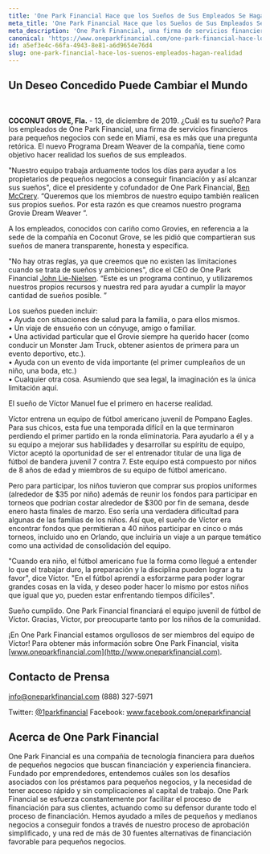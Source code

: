```yaml
---
title: 'One Park Financial Hace que los Sueños de Sus Empleados Se Hagan Realidad Con el Programa Dream Weaver'
meta_title: 'One Park Financial Hace que los Sueños de Sus Empleados Se Hagan Realidad Con el Programa Dream Weaver'
meta_description: 'One Park Financial, una firma de servicios financieros para pequeños negocios con sede en Miami, lanza nueva Programa Dream Weaver. Tiene objetivo hacer realidad los sueños de sus empleados.'
canonical: 'https://www.oneparkfinancial.com/one-park-financial-hace-los-suenos-empleados-hagan-realidad'
id: a5ef3e4c-66fa-4943-8e81-a6d9654e76d4
slug: one-park-financial-hace-los-suenos-empleados-hagan-realidad
---
```

## Un Deseo Concedido Puede Cambiar el Mundo

</br >

**COCONUT GROVE, Fla.** - 13, de diciembre de 2019. ¿Cuál es tu sueño?  Para los empleados de One Park Financial, una firma de servicios financieros para pequeños negocios con sede en Miami, esa es más que una pregunta retórica. El nuevo Programa Dream Weaver de la compañía, tiene como objetivo hacer realidad los sueños de sus empleados.

"Nuestro equipo trabaja arduamente todos los días para ayudar a los propietarios de pequeños negocios a conseguir financiación y así alcanzar sus sueños", dice el presidente y cofundador de One Park Financial, [Ben McCrery](https://www.linkedin.com/in/benmccrery/). “Queremos que los miembros de nuestro equipo también realicen sus propios sueños. Por esta razón es que creamos nuestro programa Grovie Dream Weaver ”.

A los empleados, conocidos con cariño como Grovies, en referencia a la sede de la compañía en Coconut Grove, se les pidió que compartieran sus sueños de manera transparente, honesta y específica. 

"No hay otras reglas, ya que creemos que no existen las limitaciones cuando se trata de sueños y ambiciones", dice el CEO de One Park Financial [John Lie-Nielsen](https://www.linkedin.com/in/john-lie-nielsen-9304243/). “Este es un programa continuo, y utilizaremos nuestros propios recursos y nuestra red para ayudar a cumplir la mayor cantidad de sueños posible. ”

Los sueños pueden incluir: </br >
•	Ayuda con situaciones de salud para la familia, o para ellos mismos.
</br>
•	Un viaje de ensueño con un cónyuge, amigo o familiar. </br >
•	Una actividad particular que el Grovie siempre ha querido hacer (como conducir un Monster Jam Truck, obtener asientos de primera para un evento deportivo, etc.).</br >
•	Ayuda con un evento de vida importante (el primer cumpleaños de un niño, una boda, etc.)</br >
•	Cualquier otra cosa. Asumiendo que sea legal, la imaginación es la única limitación aquí.</br >

El sueño de Víctor Manuel fue el primero en hacerse realidad.

Víctor entrena un equipo de fútbol americano juvenil de Pompano Eagles. Para sus chicos, esta fue una temporada difícil en la que terminaron perdiendo el primer partido en la ronda eliminatoria. Para ayudarlo a él y a su equipo a mejorar sus habilidades y desarrollar su espíritu de equipo, Víctor aceptó la oportunidad de ser el entrenador titular de una liga de fútbol de bandera juvenil 7 contra 7. Este equipo está compuesto por niños de 8 años de edad y miembros de su equipo de fútbol americano.

Pero para participar, los niños tuvieron que comprar sus propios uniformes (alrededor de $35 por niño) además de reunir los fondos para participar en torneos que podrían costar alrededor de $300 por fin de semana, desde enero hasta finales de marzo. Eso sería una verdadera dificultad para algunas de las familias de los niños. Así que, el sueño de Víctor era encontrar fondos que permitieran a 40 niños participar en cinco o más torneos, incluido uno en Orlando, que incluiría un viaje a un parque temático como una actividad de consolidación del equipo.

"Cuando era niño, el fútbol americano fue la forma como llegué a entender lo que el trabajar duro, la preparación y la disciplina pueden lograr a tu favor", dice Víctor. "En el fútbol aprendí a esforzarme para poder lograr grandes cosas en la vida, y deseo poder hacer lo mismo por estos niños que igual que yo, pueden estar enfrentando tiempos difíciles".

Sueño cumplido. One Park Financial financiará el equipo juvenil de fútbol de Víctor. Gracias, Víctor, por preocuparte tanto por los niños de la comunidad. 

¡En One Park Financial estamos orgullosos de ser miembros del equipo de Víctor! Para obtener más información sobre One Park Financial, visita [www.oneparkfinancial.com](http://www.oneparkfinancial.com).

## Contacto de Prensa
info@oneparkfinancial.com (888) 327-5971

Twitter: [@1parkfinancial](https://twitter.com/1parkfinancial) Facebook: www.facebook.com/oneparkfinancial

## Acerca de One Park Financial
One Park Financial es una compañía de tecnología financiera para dueños de pequeños negocios que buscan financiación y experiencia financiera. Fundado por emprendedores, entendemos cuáles son los desafíos asociados con los préstamos para pequeños negocios, y la necesidad de tener acceso rápido y sin complicaciones al capital de trabajo. One Park Financial se esfuerza constantemente por facilitar el proceso de financiación para sus clientes, actuando como su defensor durante todo el proceso de financiación. Hemos ayudado a miles de pequeños y medianos negocios a conseguir fondos a través de nuestro proceso de aprobación simplificado, y una red de más de 30 fuentes alternativas de financiación favorable para pequeños negocios.